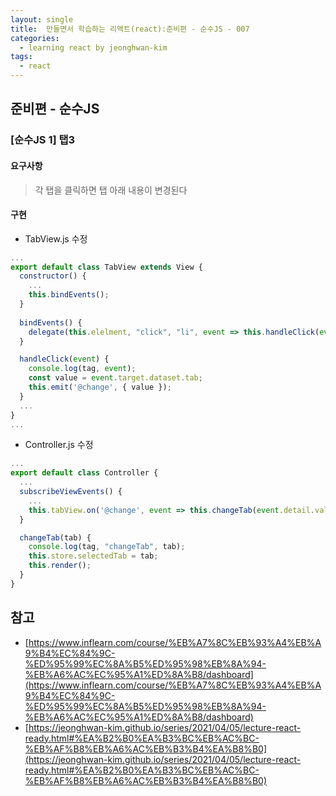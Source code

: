 ```yaml
---
layout: single
title:  만들면서 학습하는 리액트(react):준비편 - 순수JS - 007
categories: 
  - learning react by jeonghwan-kim
tags: 
  - react
---
```


## 준비편 - 순수JS

### [순수JS 1] 탭3

#### 요구사항

> 각 탭을 클릭하면 탭 아래 내용이 변경된다

#### 구현

- TabView.js 수정

```javascript
...
export default class TabView extends View {
  constructor() {
    ...
    this.bindEvents();
  }
  
  bindEvents() {
    delegate(this.elelment, "click", "li", event => this.handleClick(event));
  }

  handleClick(event) {
    console.log(tag, event);
    const value = event.target.dataset.tab;
    this.emit('@change', { value });
  }
  ...
}
...
```

- Controller.js 수정

```javascript
...
export default class Controller {
  ...
  subscribeViewEvents() {
    ...
    this.tabView.on('@change', event => this.changeTab(event.detail.value));
  }

  changeTab(tab) {
    console.log(tag, "changeTab", tab);
    this.store.selectedTab = tab;
    this.render();
  }
}
```

## 참고
- [https://www.inflearn.com/course/%EB%A7%8C%EB%93%A4%EB%A9%B4%EC%84%9C-%ED%95%99%EC%8A%B5%ED%95%98%EB%8A%94-%EB%A6%AC%EC%95%A1%ED%8A%B8/dashboard](https://www.inflearn.com/course/%EB%A7%8C%EB%93%A4%EB%A9%B4%EC%84%9C-%ED%95%99%EC%8A%B5%ED%95%98%EB%8A%94-%EB%A6%AC%EC%95%A1%ED%8A%B8/dashboard)
- [https://jeonghwan-kim.github.io/series/2021/04/05/lecture-react-ready.html#%EA%B2%B0%EA%B3%BC%EB%AC%BC-%EB%AF%B8%EB%A6%AC%EB%B3%B4%EA%B8%B0](https://jeonghwan-kim.github.io/series/2021/04/05/lecture-react-ready.html#%EA%B2%B0%EA%B3%BC%EB%AC%BC-%EB%AF%B8%EB%A6%AC%EB%B3%B4%EA%B8%B0)